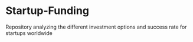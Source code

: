 # Startup-Funding
Repository analyzing the different investment options and success rate for startups worldwide
